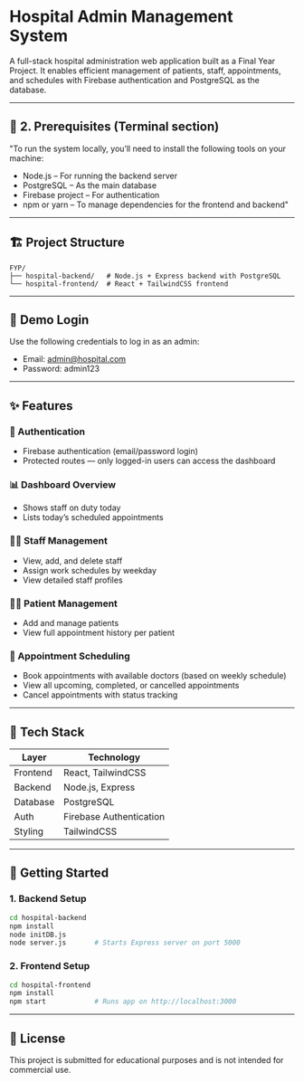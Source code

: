 # Hospital Admin Management System

A full-stack hospital administration web application built as a Final Year Project. It enables efficient management of patients, staff, appointments, and schedules with Firebase authentication and PostgreSQL as the database.

---

## 🧰 2. Prerequisites (Terminal section) 
"To run the system locally, you’ll need to install the following tools on your machine:
- Node.js – For running the backend server
- PostgreSQL – As the main database
- Firebase project – For authentication
- npm or yarn – To manage dependencies for the frontend and backend"

---

## 🏗️ Project Structure

```
FYP/
├── hospital-backend/   # Node.js + Express backend with PostgreSQL
└── hospital-frontend/  # React + TailwindCSS frontend
```

---

## 🔑 Demo Login

Use the following credentials to log in as an admin:
- Email: admin@hospital.com
- Password: admin123

---

## ✨ Features

### 🔐 Authentication
- Firebase authentication (email/password login)
- Protected routes — only logged-in users can access the dashboard

### 📊 Dashboard Overview
- Shows staff on duty today
- Lists today’s scheduled appointments

### 👨‍⚕️ Staff Management
- View, add, and delete staff
- Assign work schedules by weekday
- View detailed staff profiles

### 🧑‍🦽 Patient Management
- Add and manage patients
- View full appointment history per patient

### 📅 Appointment Scheduling
- Book appointments with available doctors (based on weekly schedule)
- View all upcoming, completed, or cancelled appointments
- Cancel appointments with status tracking

---

## 🔧 Tech Stack

| Layer         | Technology                     |
|---------------|--------------------------------|
| Frontend      | React, TailwindCSS             |
| Backend       | Node.js, Express               |
| Database      | PostgreSQL                     |
| Auth          | Firebase Authentication        |
| Styling       | TailwindCSS                    |

---

## 🚀 Getting Started

### 1. Backend Setup

```bash
cd hospital-backend
npm install
node initDB.js       
node server.js       # Starts Express server on port 5000
```

### 2. Frontend Setup

```bash
cd hospital-frontend
npm install
npm start            # Runs app on http://localhost:3000
```

---

## 📃 License

This project is submitted for educational purposes and is not intended for commercial use.